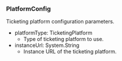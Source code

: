 ### PlatformConfig
Ticketing platform configuration parameters.

- platformType: TicketingPlatform
  - Type of ticketing platform to use.
- instanceUrl: System.String
  - Instance URL of the ticketing platform.
